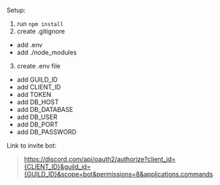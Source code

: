 Setup:

1. run `npm install`
2. create .gitignore
  * add .env
  * add ./node_modules
3. create .env file
  * add GUILD_ID
  * add CLIENT_ID
  * add TOKEN
  * add DB_HOST
  * add DB_DATABASE
  * add DB_USER
  * add DB_PORT
  * add DB_PASSWORD

Link to invite bot:
> https://discord.com/api/oauth2/authorize?client_id={CLIENT_ID}&guild_id={GUILD_ID}&scope=bot&permissions=8&applications.commands
